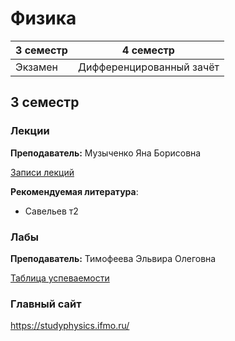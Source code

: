 # Физика

|3 семестр|4 семестр|
|---|---|
|Экзамен|Дифференцированный зачёт|

## 3 семестр
### Лекции

**Преподаватель:** Музыченко Яна Борисовна

[Записи лекций](https://www.youtube.com/playlist?list=PLj7ewET2KEJyHMgQv9qI4pLtGii3qhkKf)

**Рекомендуемая литература**:
* Савельев т2

### Лабы

**Преподаватель:** Тимофеева Эльвира Олеговна

[Таблица успеваемости](https://docs.google.com/spreadsheets/d/1jdBXanA0Ixc2c9KLpdExGMcN7mNKOHD351mYA2D4Y-4/edit#gid=0)

### Главный сайт
https://studyphysics.ifmo.ru/
